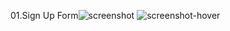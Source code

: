 01.Sign Up Form![screenshot](https://github.com/user-attachments/assets/f4936048-9ea6-4736-ab44-ff5e824544b3)
![screenshot-hover](https://github.com/user-attachments/assets/46cfc02f-c1f3-4d3e-80cf-2aa8e93b0366)
